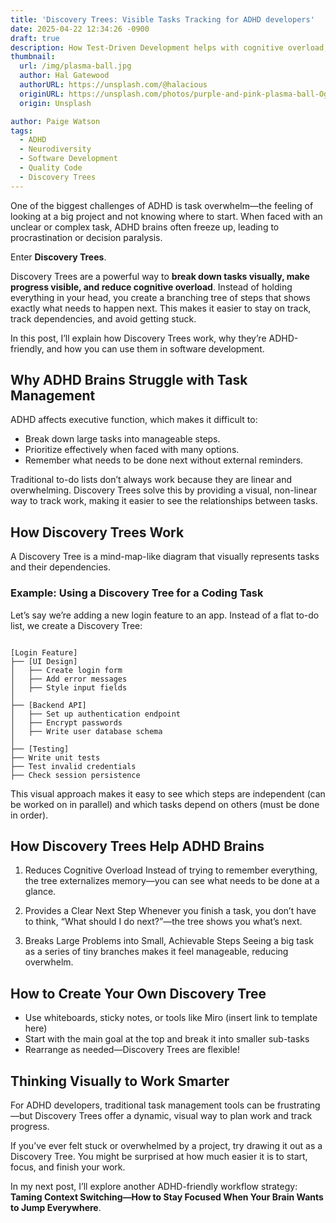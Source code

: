 ```yaml
---
title: 'Discovery Trees: Visible Tasks Tracking for ADHD developers'
date: 2025-04-22 12:34:26 -0900
draft: true
description: How Test-Driven Development helps with cognitive overload, decision paralysis, and debugging distractions.
thumbnail:
  url: /img/plasma-ball.jpg
  author: Hal Gatewood
  authorURL: https://unsplash.com/@halacious
  originURL: https://unsplash.com/photos/purple-and-pink-plasma-ball-OgvqXGL7XO4
  origin: Unsplash

author: Paige Watson
tags:
  - ADHD
  - Neurodiversity
  - Software Development
  - Quality Code
  - Discovery Trees
---
```


One of the biggest challenges of ADHD is task overwhelm—the feeling of looking at a big project and not knowing where to
start. When faced with an unclear or complex task, ADHD brains often freeze up, leading to procrastination or decision
paralysis.

Enter **Discovery Trees**.

Discovery Trees are a powerful way to **break down tasks visually, make progress visible, and reduce cognitive overload**.
Instead of holding everything in your head, you create a branching tree of steps that shows exactly what needs to happen
next. This makes it easier to stay on track, track dependencies, and avoid getting stuck.

In this post, I’ll explain how Discovery Trees work, why they’re ADHD-friendly, and how you can use them in software
development.

## Why ADHD Brains Struggle with Task Management

ADHD affects executive function, which makes it difficult to:

- Break down large tasks into manageable steps.
- Prioritize effectively when faced with many options.
- Remember what needs to be done next without external reminders.

Traditional to-do lists don’t always work because they are linear and overwhelming. Discovery Trees solve this by
providing a visual, non-linear way to track work, making it easier to see the relationships between tasks.

## How Discovery Trees Work
A Discovery Tree is a mind-map-like diagram that visually represents tasks and their dependencies.

### Example: Using a Discovery Tree for a Coding Task
Let’s say we’re adding a new login feature to an app. Instead of a flat to-do list, we create a Discovery Tree:

```pgsql

[Login Feature]  
├── [UI Design]  
│   ├── Create login form  
│   ├── Add error messages  
│   ├── Style input fields  
│  
├── [Backend API]  
│   ├── Set up authentication endpoint  
│   ├── Encrypt passwords  
│   ├── Write user database schema  
│  
├── [Testing]  
├── Write unit tests  
├── Test invalid credentials  
├── Check session persistence
```  

This visual approach makes it easy to see which steps are independent (can be worked on in parallel) and which tasks
depend on others (must be done in order).

## How Discovery Trees Help ADHD Brains

1. Reduces Cognitive Overload
   Instead of trying to remember everything, the tree externalizes memory—you can see what needs to be done at a glance.

2. Provides a Clear Next Step
   Whenever you finish a task, you don’t have to think, “What should I do next?”—the tree shows you what’s next.

3. Breaks Large Problems into Small, Achievable Steps
   Seeing a big task as a series of tiny branches makes it feel manageable, reducing overwhelm.

## How to Create Your Own Discovery Tree

- Use whiteboards, sticky notes, or tools like Miro (insert link to template here)
- Start with the main goal at the top and break it into smaller sub-tasks
- Rearrange as needed—Discovery Trees are flexible!

## Thinking Visually to Work Smarter
For ADHD developers, traditional task management tools can be frustrating—but Discovery Trees offer a dynamic, visual
way to plan work and track progress.

If you’ve ever felt stuck or overwhelmed by a project, try drawing it out as a Discovery Tree. You might be surprised at
how much easier it is to start, focus, and finish your work.

In my next post, I’ll explore another ADHD-friendly workflow strategy: 
**Taming Context Switching—How to Stay Focused When Your Brain Wants to Jump Everywhere**.
